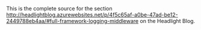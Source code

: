 This is the complete source for the section http://headlightblog.azurewebsites.net/p/4f5c65af-a0be-47ad-be12-2449788eb4aa/#full-framework-logging-middleware on the Headlight Blog.
